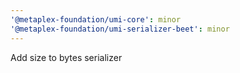 ```yaml
---
'@metaplex-foundation/umi-core': minor
'@metaplex-foundation/umi-serializer-beet': minor
---
```


Add size to bytes serializer
